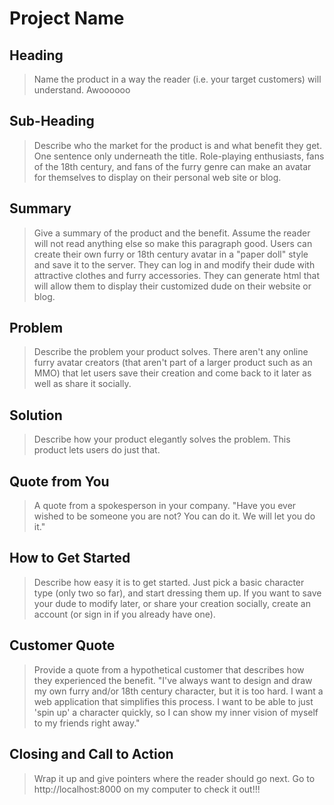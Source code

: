 # Project Name #

<!-- 
> This material was originally posted [here](http://www.quora.com/What-is-Amazons-approach-to-product-development-and-product-management). It is reproduced here for posterities sake.

There is an approach called "working backwards" that is widely used at Amazon. They work backwards from the customer, rather than starting with an idea for a product and trying to bolt customers onto it. While working backwards can be applied to any specific product decision, using this approach is especially important when developing new products or features.

For new initiatives a product manager typically starts by writing an internal press release announcing the finished product. The target audience for the press release is the new/updated product's customers, which can be retail customers or internal users of a tool or technology. Internal press releases are centered around the customer problem, how current solutions (internal or external) fail, and how the new product will blow away existing solutions.

If the benefits listed don't sound very interesting or exciting to customers, then perhaps they're not (and shouldn't be built). Instead, the product manager should keep iterating on the press release until they've come up with benefits that actually sound like benefits. Iterating on a press release is a lot less expensive than iterating on the product itself (and quicker!).

If the press release is more than a page and a half, it is probably too long. Keep it simple. 3-4 sentences for most paragraphs. Cut out the fat. Don't make it into a spec. You can accompany the press release with a FAQ that answers all of the other business or execution questions so the press release can stay focused on what the customer gets. My rule of thumb is that if the press release is hard to write, then the product is probably going to suck. Keep working at it until the outline for each paragraph flows. 

Oh, and I also like to write press-releases in what I call "Oprah-speak" for mainstream consumer products. Imagine you're sitting on Oprah's couch and have just explained the product to her, and then you listen as she explains it to her audience. That's "Oprah-speak", not "Geek-speak".

Once the project moves into development, the press release can be used as a touchstone; a guiding light. The product team can ask themselves, "Are we building what is in the press release?" If they find they're spending time building things that aren't in the press release (overbuilding), they need to ask themselves why. This keeps product development focused on achieving the customer benefits and not building extraneous stuff that takes longer to build, takes resources to maintain, and doesn't provide real customer benefit (at least not enough to warrant inclusion in the press release).
 -->
 
## Heading ##
  > Name the product in a way the reader (i.e. your target customers) will understand.
  Awoooooo
  
## Sub-Heading ##
  > Describe who the market for the product is and what benefit they get. One sentence only underneath the title.
  Role-playing enthusiasts, fans of the 18th century, and fans of the furry genre can make an avatar for themselves to display on their personal web site or blog.

## Summary ##
  > Give a summary of the product and the benefit. Assume the reader will not read anything else so make this paragraph good.
  Users can create their own furry or 18th century avatar in a "paper doll" style and save it to the server. They can log in and modify their dude with attractive clothes and furry accessories. They can generate html that will allow them to display their customized dude on their website or blog.

## Problem ##
  > Describe the problem your product solves.
  There aren't any online furry avatar creators (that aren't part of a larger product such as an MMO) that let users save their creation and come back to it later as well as share it socially.

## Solution ##
  > Describe how your product elegantly solves the problem.
  This product lets users do just that.

## Quote from You ##
  > A quote from a spokesperson in your company.
  "Have you ever wished to be someone you are not? You can do it. We will let you do it."

## How to Get Started ##
  > Describe how easy it is to get started.
  Just pick a basic character type (only two so far), and start dressing them up. If you want to save your dude to modify later, or share your creation socially, create an account (or sign in if you already have one).

## Customer Quote ##
  > Provide a quote from a hypothetical customer that describes how they experienced the benefit.
  "I've always want to design and draw my own furry and/or 18th century character, but it is too hard. I want a web application that simplifies this process. I want to be able to just 'spin up' a character quickly, so I can show my inner vision of myself to my friends right away."

## Closing and Call to Action ##
  > Wrap it up and give pointers where the reader should go next.
  Go to http://localhost:8000 on my computer to check it out!!!
